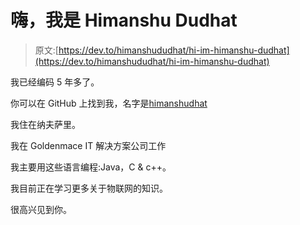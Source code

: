 # 嗨，我是 Himanshu Dudhat

> 原文:[https://dev.to/himanshududhat/hi-im-himanshu-dudhat](https://dev.to/himanshududhat/hi-im-himanshu-dudhat)

我已经编码 5 年多了。

你可以在 GitHub 上找到我，名字是[himanshudhat](https://github.com/HimanshuDudhat)

我住在纳夫萨里。

我在 Goldenmace IT 解决方案公司工作

我主要用这些语言编程:Java，C & c++。

我目前正在学习更多关于物联网的知识。

很高兴见到你。